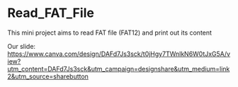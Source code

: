 # Read_FAT_File
This mini project aims to read FAT file (FAT12) and print out its content

Our slide: https://www.canva.com/design/DAFd7Js3sck/t0jHgy7TWnlkN6W0tJxG5A/view?utm_content=DAFd7Js3sck&utm_campaign=designshare&utm_medium=link2&utm_source=sharebutton

